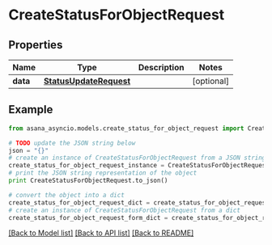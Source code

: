 # CreateStatusForObjectRequest


## Properties

Name | Type | Description | Notes
------------ | ------------- | ------------- | -------------
**data** | [**StatusUpdateRequest**](StatusUpdateRequest.md) |  | [optional] 

## Example

```python
from asana_asyncio.models.create_status_for_object_request import CreateStatusForObjectRequest

# TODO update the JSON string below
json = "{}"
# create an instance of CreateStatusForObjectRequest from a JSON string
create_status_for_object_request_instance = CreateStatusForObjectRequest.from_json(json)
# print the JSON string representation of the object
print CreateStatusForObjectRequest.to_json()

# convert the object into a dict
create_status_for_object_request_dict = create_status_for_object_request_instance.to_dict()
# create an instance of CreateStatusForObjectRequest from a dict
create_status_for_object_request_form_dict = create_status_for_object_request.from_dict(create_status_for_object_request_dict)
```
[[Back to Model list]](../README.md#documentation-for-models) [[Back to API list]](../README.md#documentation-for-api-endpoints) [[Back to README]](../README.md)


